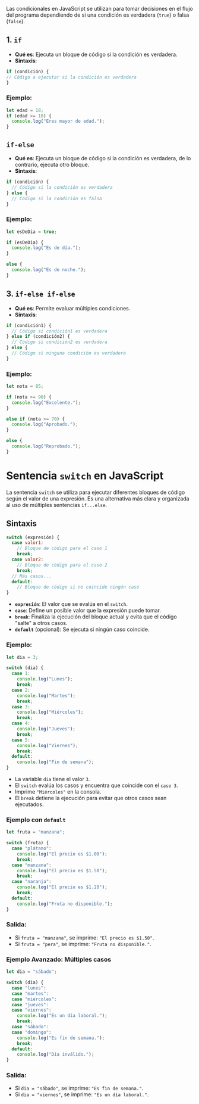 Las condicionales en JavaScript se utilizan para tomar decisiones en el flujo del programa dependiendo de si una condición es verdadera (`true`) o falsa (`false`).

## 1. `if`

- **Qué es**: Ejecuta un bloque de código si la condición es verdadera.
- **Sintaxis**:

```javascript
if (condición) {
// Código a ejecutar si la condición es verdadera
}
```

### Ejemplo:

```javascript
let edad = 18;
if (edad >= 18) {
  console.log("Eres mayor de edad.");
}
```

## `if-else`

- **Qué es**: Ejecuta un bloque de código si la condición es verdadera, de lo contrario, ejecuta otro bloque.
- **Sintaxis**:

```javascript
if (condición) {
  // Código si la condición es verdadera
} else {
  // Código si la condición es falsa
}
```

### Ejemplo:

```javascript
let esDeDia = true;

if (esDeDia) {
  console.log("Es de día.");
} 

else {
  console.log("Es de noche.");
}
```

## 3. `if-else if-else`

- **Qué es**: Permite evaluar múltiples condiciones.
- **Sintaxis**:

```javascript
if (condición1) {
  // Código si condición1 es verdadera
} else if (condición2) {
  // Código si condición2 es verdadera
} else {
  // Código si ninguna condición es verdadera
}
```

### Ejemplo:

```javascript
let nota = 85;

if (nota >= 90) {
  console.log("Excelente.");
} 

else if (nota >= 70) {
  console.log("Aprobado.");
} 

else {
  console.log("Reprobado.");
}
```


# Sentencia `switch` en JavaScript

La sentencia `switch` se utiliza para ejecutar diferentes bloques de código según el valor de una expresión. Es una alternativa más clara y organizada al uso de múltiples sentencias `if...else`.
## Sintaxis

```javascript
switch (expresión) {
  case valor1:
    // Bloque de código para el caso 1
    break;
  case valor2:
    // Bloque de código para el caso 2
    break;
  // Más casos...
  default:
    // Bloque de código si no coincide ningún caso
}
```

- **`expresión`**: El valor que se evalúa en el `switch`.
- **`case`**: Define un posible valor que la expresión puede tomar.
- **`break`**: Finaliza la ejecución del bloque actual y evita que el código "salte" a otros casos.
- **`default`** (opcional): Se ejecuta si ningún caso coincide.

### Ejemplo:

```javascript
let dia = 3;

switch (dia) {
  case 1:
    console.log("Lunes");
    break;
  case 2:
    console.log("Martes");
    break;
  case 3:
    console.log("Miércoles");
    break;
  case 4:
    console.log("Jueves");
    break;
  case 5:
    console.log("Viernes");
    break;
  default:
    console.log("Fin de semana");
}
```

- La variable `dia` tiene el valor `3`.
- El `switch` evalúa los casos y encuentra que coincide con el `case 3`.
- Imprime `"Miércoles"` en la consola.
- El `break` detiene la ejecución para evitar que otros casos sean ejecutados.

### Ejemplo con `default`


```javascript
let fruta = "manzana";

switch (fruta) {
  case "plátano":
    console.log("El precio es $1.00");
    break;
  case "manzana":
    console.log("El precio es $1.50");
    break;
  case "naranja":
    console.log("El precio es $1.20");
    break;
  default:
    console.log("Fruta no disponible.");
}
```

### Salida:

- Si `fruta = "manzana"`, se imprime: `"El precio es $1.50"`.
- Si `fruta = "pera"`, se imprime: `"Fruta no disponible."`.

### Ejemplo Avanzado: Múltiples casos

```javascript
let dia = "sábado";

switch (dia) {
  case "lunes":
  case "martes":
  case "miércoles":
  case "jueves":
  case "viernes":
    console.log("Es un día laboral.");
    break;
  case "sábado":
  case "domingo":
    console.log("Es fin de semana.");
    break;
  default:
    console.log("Día inválido.");
}
```

### Salida:

- Si `dia = "sábado"`, se imprime: `"Es fin de semana."`.
- Si `dia = "viernes"`, se imprime: `"Es un día laboral."`.